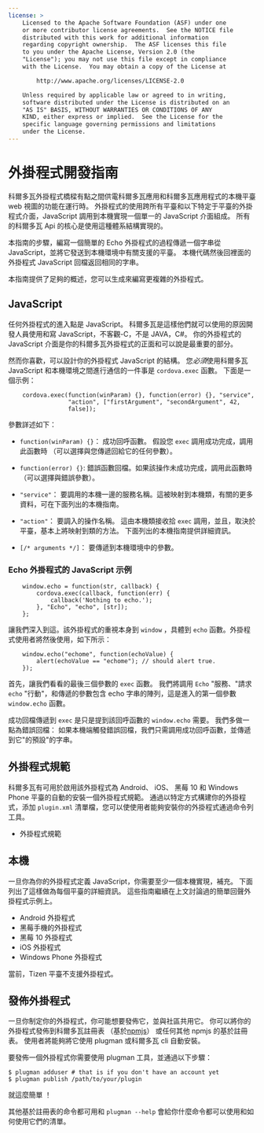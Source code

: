 ```yaml
---
license: >
    Licensed to the Apache Software Foundation (ASF) under one
    or more contributor license agreements.  See the NOTICE file
    distributed with this work for additional information
    regarding copyright ownership.  The ASF licenses this file
    to you under the Apache License, Version 2.0 (the
    "License"); you may not use this file except in compliance
    with the License.  You may obtain a copy of the License at

        http://www.apache.org/licenses/LICENSE-2.0

    Unless required by applicable law or agreed to in writing,
    software distributed under the License is distributed on an
    "AS IS" BASIS, WITHOUT WARRANTIES OR CONDITIONS OF ANY
    KIND, either express or implied.  See the License for the
    specific language governing permissions and limitations
    under the License.
---
```


# 外掛程式開發指南

科爾多瓦外掛程式橋樑有點之間供電科爾多瓦應用和科爾多瓦應用程式的本機平臺 web 視圖的功能在運行時。 外掛程式的使用跨所有平臺和以下特定于平臺的外掛程式介面，JavaScript 調用到本機實現一個單一的 JavaScript 介面組成。 所有的科爾多瓦 Api 的核心是使用這種體系結構實現的。

本指南的步驟，編寫一個簡單的 Echo 外掛程式的過程傳遞一個字串從 JavaScript，並將它發送到本機環境中有關支援的平臺。 本機代碼然後回裡面的外掛程式 JavaScript 回檔返回相同的字串。

本指南提供了足夠的概述，您可以生成來編寫更複雜的外掛程式。

## JavaScript

任何外掛程式的進入點是 JavaScript。 科爾多瓦是這樣他們就可以使用的原因開發人員使用和寫 JavaScript，不客觀-C，不是 JAVA，C#。 你的外掛程式的 JavaScript 介面是你的科爾多瓦外掛程式的正面和可以說是最重要的部分。

然而你喜歡，可以設計你的外掛程式 JavaScript 的結構。 您*必須*使用科爾多瓦 JavaScript 和本機環境之間進行通信的一件事是 `cordova.exec` 函數。 下面是一個示例：

        cordova.exec(function(winParam) {}, function(error) {}, "service",
                     "action", ["firstArgument", "secondArgument", 42,
                     false]);
    

參數詳述如下：

*   `function(winParam) {}`： 成功回呼函數。 假設您 `exec` 調用成功完成，調用此函數時 （可以選擇與您傳遞回給它的任何參數）。

*   `function(error) {}`: 錯誤函數回檔。如果該操作未成功完成，調用此函數時 （可以選擇與錯誤參數）。

*   `"service"`： 要調用的本機一邊的服務名稱。這被映射到本機類，有關的更多資料，可在下面列出的本機指南。

*   `"action"`： 要調入的操作名稱。 這由本機類接收拾 `exec` 調用，並且，取決於平臺，基本上將映射到類的方法。 下面列出的本機指南提供詳細資訊。

*   `[/* arguments */]`： 要傳遞到本機環境中的參數。

### Echo 外掛程式的 JavaScript 示例

        window.echo = function(str, callback) {
            cordova.exec(callback, function(err) {
                callback('Nothing to echo.');
            }, "Echo", "echo", [str]);
        };
    

讓我們深入到這。該外掛程式的重視本身到 `window` ，具體到 `echo` 函數。外掛程式使用者將然後使用，如下所示：

        window.echo("echome", function(echoValue) {
            alert(echoValue == "echome"); // should alert true.
        });
    

首先，讓我們看看的最後三個參數的 `exec` 函數。 我們將調用 `Echo` "服務、"請求 `echo` "行動"，和傳遞的參數包含 echo 字串的陣列，這是進入的第一個參數 `window.echo` 函數。

成功回檔傳遞到 `exec` 是只是提到該回呼函數的 `window.echo` 需要。 我們多做一點為錯誤回檔： 如果本機端觸發錯誤回檔，我們只需調用成功回呼函數，並傳遞到它"的預設"的字串。

## 外掛程式規範

科爾多瓦有可用於啟用該外掛程式為 Android、 iOS、 黑莓 10 和 Windows Phone 平臺的自動的安裝一個外掛程式規範。 通過以特定方式構建你的外掛程式，添加 `plugin.xml` 清單檔，您可以使使用者能夠安裝你的外掛程式通過命令列工具。

*   外掛程式規範

## 本機

一旦你為你的外掛程式定義 JavaScript，你需要至少一個本機實現，補充。 下面列出了這樣做為每個平臺的詳細資訊。 這些指南繼續在上文討論過的簡單回聲外掛程式示例上。

*   Android 外掛程式
*   黑莓手機的外掛程式
*   黑莓 10 外掛程式
*   iOS 外掛程式
*   Windows Phone 外掛程式

當前，Tizen 平臺不支援外掛程式。

## 發佈外掛程式

一旦你制定你的外掛程式，你可能想要發佈它，並與社區共用它。 你可以將你的外掛程式發佈到科爾多瓦註冊表 （基於[npmjs][1]） 或任何其他 npmjs 的基於註冊表。 使用者將能夠將它使用 plugman 或科爾多瓦 cli 自動安裝。

 [1]: https://github.com/isaacs/npmjs.org

要發佈一個外掛程式你需要使用 plugman 工具，並通過以下步驟：

    $ plugman adduser # that is if you don't have an account yet
    $ plugman publish /path/to/your/plugin
    

就這麼簡單 ！

其他基於註冊表的命令都可用和 `plugman --help` 會給你什麼命令都可以使用和如何使用它們的清單。